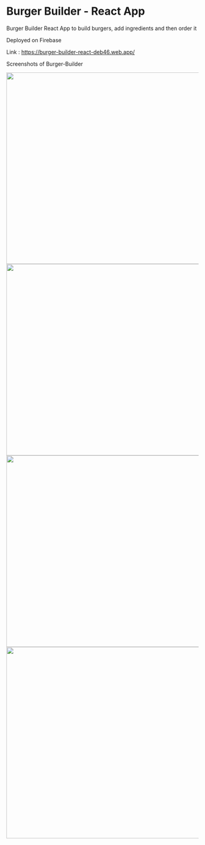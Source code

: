 # Burger Builder - React App 

Burger Builder React App to build burgers, add ingredients and then order it 

Deployed on Firebase

Link : https://burger-builder-react-deb46.web.app/

Screenshots of Burger-Builder

<img src = "screenshots/Desktop_view.png" width="800" height="500">
<img src = "screenshots/Order_summary.png" width="800" height="500">
<img src = "screenshots/Mobile_view.png" width="800" height="500">
<img src = "screenshots/Side_Drawer.png" width="800" height="500">
